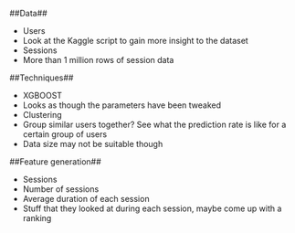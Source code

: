##Data##
- Users
 - Look at the Kaggle script to gain more insight to the dataset
- Sessions
 - More than 1 million rows of session data 

##Techniques##
- XGBOOST
 - Looks as though the parameters have been tweaked
- Clustering 
 - Group similar users together? See what the prediction rate is like for a certain group of users
 - Data size may not be suitable though

##Feature generation##
 - Sessions
  - Number of sessions
  - Average duration of each session
  - Stuff that they looked at during each session, maybe come up with a ranking

